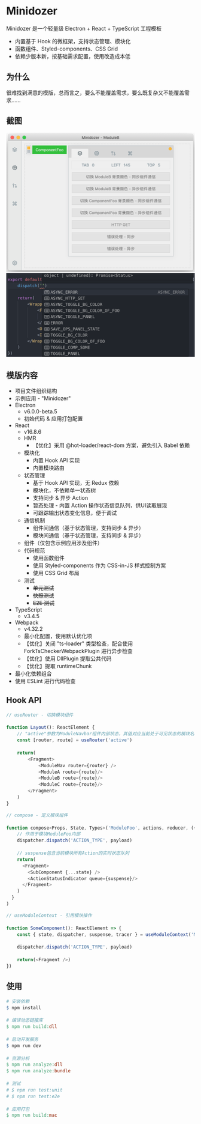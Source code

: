 # Minidozer

Minidozer 是一个轻量级 Electron + React + TypeScript 工程模板

- 内置基于 Hook 的微框架，支持状态管理、模块化
- 函数组件、Styled-components、CSS Grid
- 依赖少版本新，按基础需求配置，使用改造成本低

## 为什么

很难找到满意的模版，总而言之，要么不能覆盖需求，要么既复杂又不能覆盖需求......

## 截图

![demo-app](./screenshot/demo-app.png)
![code-completion](./screenshot/code-completion.png)

## 模版内容

- 项目文件组织结构
- 示例应用 - "Minidozer"
- Electron
  - v6.0.0-beta.5
  - 初始代码 & 应用打包配置
- React
  - v16.8.6
  - HMR
    - 【优化】采用 @hot-loader/react-dom 方案，避免引入 Babel 依赖
  - 模块化
    - 内置 Hook API 实现
    - 内置模块路由
  - 状态管理
    - 基于 Hook API 实现，无 Redux 依赖
    - 模块化，不依赖单一状态树
    - 支持同步 & 异步 Action
    - 暂态处理 - 内置 Action 操作状态信息队列，供UI读取展现
    - 可跟踪输出状态变化信息，便于调试
  - 通信机制
    - 组件间通信（基于状态管理，支持同步 & 异步）
    - 模块间通信（基于状态管理，支持同步 & 异步）
  - 组件（仅包含示例应用涉及组件）
  - 代码规范
    - 使用函数组件
    - 使用 Styled-components 作为 CSS-in-JS 样式控制方案
    - 使用 CSS Grid 布局
  - 测试
    - ~~单元测试~~
    - ~~快照测试~~
    - ~~E2E 测试~~
- TypeScript
  - v3.4.5
- Webpack
  - v4.32.2
  - 最小化配置，使用默认优化项
  - 【优化】关闭 "ts-loader" 类型检查，配合使用 ForkTsCheckerWebpackPlugin 进行异步检查
  - 【优化】使用 DllPlugin 提取公共代码
  - 【优化】提取 runtimeChunk
- 最小化依赖组合
- 使用 ESLint 进行代码检查

## Hook API

```javascript
// useRouter - 切换模块组件

function Layout(): ReactElement {
    // "active"参数为ModuleNavbar组件内部状态，其值对应当前处于可见状态的模块名称（ ModuleA|ModuleB|ModuleC ）
    const [router, route] = useRouter('active')

    return(
        <Fragment>
            <ModuleNav router={router} />
            <ModuleA route={route}/>
            <ModuleB route={route}/>
            <ModuleC route={route}/>
        </Fragment>
    )
}
```

```javascript
// compose - 定义模块组件

function compose<Props, State, Types>('ModuleFoo', actions, reducer, ({ state, dispatcher, suspense, tracer }): ReactElement => {
    // 作用于模块ModuleFoo内部
    dispatcher.dispatch('ACTION_TYPE', payload)

    // suspense包含当前模块所有Action的实时状态队列
    return(
      <Fragment>
        <SubComponent {...state} />
        <ActionStatusIndicator queue={suspense}/>
      </Fragment>
    )
  }
)
```

```javascript
// useModuleContext - 引用模块操作

function SomeComponent(): ReactElement => {
    const { state, dispatcher, suspense, tracer } = useModuleContext('ModuleFoo')

    dispatcher.dispatch('ACTION_TYPE', payload)

    return(<Fragment />)
})
```

## 使用

``` makefile
# 安装依赖
$ npm install

# 编译动态链接库
$ npm run build:dll

# 启动开发服务
$ npm run dev

# 资源分析
$ npm run analyze:dll
$ npm run analyze:bundle

# 测试
# $ npm run test:unit
# $ npm run test:e2e

# 应用打包
$ npm run build:mac
```
